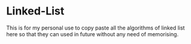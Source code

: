 # Linked-List
This is for my personal use to copy paste all the algorithms of linked list here so that they can used in future without any need of memorising.
